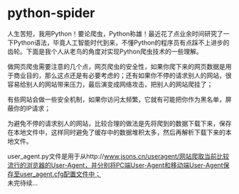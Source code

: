 # python-spider
人生苦短，我用Python！要论爬虫，Python称雄！最近花了点业余时间研究了一下Python语法，毕竟人工智能时代到来，不懂Python的程序员有点踩不上进步的齿轮。下面是我个人从老鸟的角度对实现Python爬虫技术的一些理解。<br />

做网页爬虫需要注意的几个点，网页爬虫的安全性，如果你爬下来的网页数据是用于商业目的，那么这点还是有必要考虑的；还有如果你不停的请求别人的网站，很容易给别人的网站带来压力，最后演变成网络攻击，把别人的网站爬挂了；<br />

有些网站会做一些安全机制，如果你访问太频繁，它就有可能把你作为黑名单，屏蔽你的IP请求；<br />

为避免不停的请求别人的网站，比较合理的做法是先将爬到的数据下载下来，保存在本地文件中，这样同时避免了缓存中的数据堆积太多，然后再解析下载下来的本地文件。<br />

user_agent.py文件是用于从http://www.jsons.cn/useragent/网站爬取当前比较流行的浏览器的User-Agent，并分别将PC端User-Agent和移动端User-Agent保存至user_agent.cfg配置文件中；<br />
未完待续...